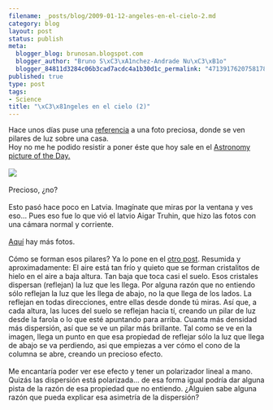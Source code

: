 ```yaml
--- 
filename: _posts/blog/2009-01-12-angeles-en-el-cielo-2.md
category: blog
layout: post
status: publish
meta: 
  blogger_blog: brunosan.blogspot.com
  blogger_author: "Bruno S\xC3\xA1nchez-Andrade Nu\xC3\xB1o"
  blogger_84811d3284c06b3cad7acdc4a1b30d1c_permalink: "4713917620758178131"
published: true
type: post
tags: 
- Science
title: "\xC3\x81ngeles en el cielo (2)"
---
```

Hace unos días puse una <a href="http://brunosan.blogspot.com/2008/12/ngeles-en-el-cielo.html">referencia</a> a una foto preciosa, donde se ven pilares de luz sobre una casa.<br />Hoy no me he podido resistir a poner éste que hoy sale en el <a href="http://apod.nasa.gov/apod/ap090112.html">Astronomy picture of the Day.</a><br /><br /><a href="http://nasonurb.files.wordpress.com/2009/01/icepillar_truhin1.jpg"><img src="http://nasonurb.files.wordpress.com/2009/01/icepillar_truhin1.jpg?w=300" border="0" /></a><br /><br />Precioso, ¿no?<br /><br />Esto pasó hace poco en Latvia. Imagínate que miras por la ventana y ves eso... Pues eso fue lo que vió el latvio Aigar Truhin, que hizo las fotos con una cámara normal y corriente.<br /><br /><a href="http://spaceweather.com/submissions/large_image_popup.php?image_name=Aigar-Truhin-LightPillar_0854_1230501854.jpg">Aquí</a> hay más fotos.<br /><br />Cómo se forman esos pilares? Ya lo pone en el <a href="http://brunosan.blogspot.com/2008/12/ngeles-en-el-cielo.html">otro post</a>. Resumida y aproximadamente: El aire está tan frío y quieto que se forman cristalitos de hielo en el aire a baja altura. Tan baja que toca casi el suelo. Esos cristales dispersan (reflejan) la luz que les llega. Por alguna razón que no entiendo sólo reflejan la luz que les llega de abajo, no la que llega de los lados. La reflejan en todas direcciones, entre ellas desde donde tú miras. Así que, a cada altura, las luces del suelo se reflejan hacia tí, creando un pilar de luz desde la farola o lo que esté apuntando para arriba. Cuanta más densidad más dispersión, así que se ve un pilar más brillante. Tal como se ve en la imagen, llega un punto en que esa propiedad de reflejar sólo la luz que llega de abajo se va perdiendo, asi que empiezas a ver cómo el cono de la columna se abre, creando un precioso efecto.<br /><br />Me encantaría poder ver ese efecto y tener un polarizador lineal a mano. Quizás las dispersión está polarizada... de esa forma igual podría dar alguna pista de la razón de esa propiedad que no entiendo. ¿Alguien sabe alguna razón que pueda explicar esa asimetría de la dispersión?
